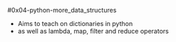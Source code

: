 #0x04-python-more_data_structures
- Aims to teach on dictionaries in python
- as well as lambda, map, filter and reduce operators
